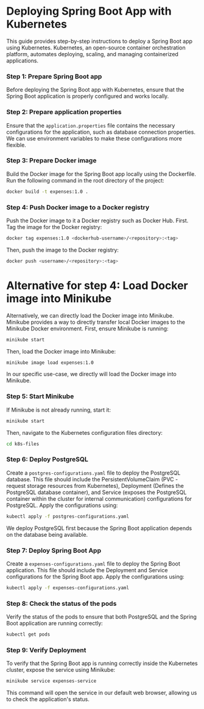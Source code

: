 # Deploying Spring Boot App with Kubernetes

This guide provides step-by-step instructions to deploy a Spring Boot app using Kubernetes. Kubernetes, an open-source container orchestration platform, automates deploying, scaling, and managing containerized applications.

### Step 1: Prepare Spring Boot app
Before deploying the Spring Boot app with Kubernetes, ensure that the Spring Boot application is properly configured and works locally.

### Step 2: Prepare application properties
Ensure that the `application.properties` file contains the necessary configurations for the application, such as database connection properties. We can use environment variables to make these configurations more flexible.

### Step 3: Prepare Docker image
Build the Docker image for the Spring Boot app locally using the Dockerfile. Run the following command in the root directory of the project:

```bash
docker build -t expenses:1.0 .
```

### Step 4: Push Docker image to a Docker registry
Push the Docker image to it a Docker registry such as Docker Hub. First. Tag the image for the Docker registry:

```bash
docker tag expenses:1.0 <dockerhub-username>/<repository>:<tag>
```

Then, push the image to the Docker registry:

```bash
docker push <username>/<repository>:<tag>
```

# Alternative for step 4: Load Docker image into Minikube
Alternatively, we can directly load the Docker image into Minikube. Minikube provides a way to directly transfer local Docker images to the Minikube Docker environment. First, ensure Minikube is running:

```bash
minikube start
```

Then, load the Docker image into Minikube:

```bash
minikube image load expenses:1.0
```

In our specific use-case, we directly will load the Docker image into Minikube.

### Step 5: Start Minikube
If Minikube is not already running, start it:

```bash
minikube start
```

Then, navigate to the Kubernetes configuration files directory:

```bash
cd k8s-files
```

### Step 6: Deploy PostgreSQL
Create a `postgres-configurations.yaml` file to deploy the PostgreSQL database. This file should include the PersistentVolumeClaim (PVC - request storage resources from Kubernetes), Deployment (Defines the PostgreSQL database container), and Service (exposes the PostgreSQL container within the cluster for internal communication) configurations for PostgreSQL. Apply the configurations using:

```bash
kubectl apply -f postgres-configurations.yaml
```

We deploy PostgreSQL first because the Spring Boot application depends on the database being available.

### Step 7: Deploy Spring Boot App
Create a `expenses-configurations.yaml` file to deploy the Spring Boot application. This file should include the Deployment and Service configurations for the Spring Boot app. Apply the configurations using:

```bash
kubectl apply -f expenses-configurations.yaml
```

### Step 8: Check the status of the pods
Verify the status of the pods to ensure that both PostgreSQL and the Spring Boot application are running correctly:

```bash
kubectl get pods
```

### Step 9: Verify Deployment
To verify that the Spring Boot app is running correctly inside the Kubernetes cluster, expose the service using Minikube:

```bash
minikube service expenses-service
```

This command will open the service in our default web browser, allowing us to check the application's status.
